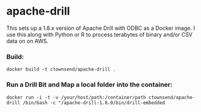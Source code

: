 # apache-drill
This sets up a 1.8.x version of Apache Drill with ODBC as a Docker image.  I use this along with Python or R to process terabytes of binary and/or CSV data on on AWS.

### Build:
```{bash}
docker build -t ctownsend/apache-drill .
```

### Run a Drill Bit and Map a local folder into the container:
```{bash}
docker run -i -t -v /your/host/path:/container/path ctownsend/apache-drill /bin/bash -c "/apache-drill-1.8.0/bin/drill-embedded
```


